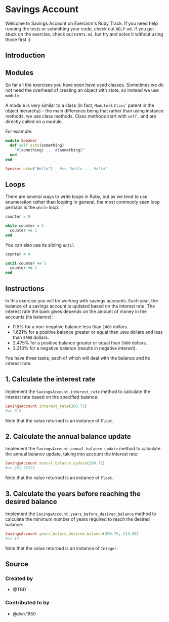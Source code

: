 # Savings Account

Welcome to Savings Account on Exercism's Ruby Track.
If you need help running the tests or submitting your code, check out `HELP.md`.
If you get stuck on the exercise, check out `HINTS.md`, but try and solve it without using those first :)

## Introduction

## Modules

So far all the exercises you have seen have used classes.
Sometimes we do not need the overhead of creating an object with state, so instead we use `module`.

A module is very similar to a class (in fact, `Module` is `Class`' parent in the object hierarchy) - the main difference being that rather than using instance methods, we use class methods.
Class methods start with `self.` and are directly called on a module.

For example:

```ruby
module Speaker
  def self.echo(something)
    "#{something} ... #{something}"
  end
end

Speaker.echo("Hello")   #=> "Hello ... Hello"
```

## Loops

There are several ways to write loops in Ruby, but as we tend to use enumeration rather than looping in general, the most commonly seen loop perhaps is the `while` loop:

```ruby
counter = 0

while counter < 5
  counter += 1
end
```

You can also use its sibling `until`

```ruby
counter = 0

until counter == 5
  counter += 1
end
```

## Instructions

In this exercise you will be working with savings accounts. Each year, the balance of a savings account is updated based on the interest rate. The interest rate the bank gives depends on the amount of money in the accounts (its balance):

- 0.5% for a non-negative balance less than `1000` dollars.
- 1.621% for a positive balance greater or equal than `1000` dollars and less than `5000` dollars.
- 2.475% for a positive balance greater or equal than `5000` dollars.
- 3.213% for a negative balance (results in negative interest).

You have three tasks, each of which will deal with the balance and its interest rate.

## 1. Calculate the interest rate

Implement the `SavingsAccount.interest_rate` method to calculate the interest rate based on the specified balance:

```ruby
SavingsAccount.interest_rate(200.75)
#=> 0.5
```

Note that the value returned is an instance of `Float`.

## 2. Calculate the annual balance update

Implement the `SavingsAccount.annual_balance_update` method to calculate the annual balance update, taking into account the interest rate:

```ruby
SavingsAccount.annual_balance_update(200.75)
#=> 201.75375
```

Note that the value returned is an instance of `Float`.

## 3. Calculate the years before reaching the desired balance

Implement the `SavingsAccount.years_before_desired_balance` method to calculate the minimum number of years required to reach the desired balance:

```ruby
SavingsAccount.years_before_desired_balance(200.75, 214.88)
#=> 14
```

Note that the value returned is an instance of `Integer`.

## Source

### Created by

- @TBD

### Contributed to by

- @dvik1950
